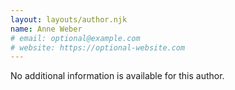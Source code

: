 ```yaml
---
layout: layouts/author.njk
name: Anne Weber
# email: optional@example.com
# website: https://optional-website.com
---
```

No additional information is available for this author.
